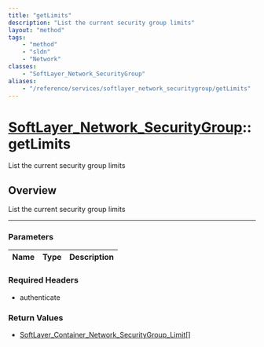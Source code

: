 ```yaml
---
title: "getLimits"
description: "List the current security group limits"
layout: "method"
tags:
    - "method"
    - "sldn"
    - "Network"
classes:
    - "SoftLayer_Network_SecurityGroup"
aliases:
    - "/reference/services/softlayer_network_securitygroup/getLimits"
---
```

# [SoftLayer_Network_SecurityGroup](/reference/services/SoftLayer_Network_SecurityGroup)::getLimits


List the current security group limits 


## Overview 
List the current security group limits 

-----

### Parameters 
|Name | Type | Description |
| --- | --- | --- |


### Required Headers
* authenticate


### Return Values
* <a href='/reference/datatypes/SoftLayer_Container_Network_SecurityGroup_Limit'>SoftLayer_Container_Network_SecurityGroup_Limit[] </a>




